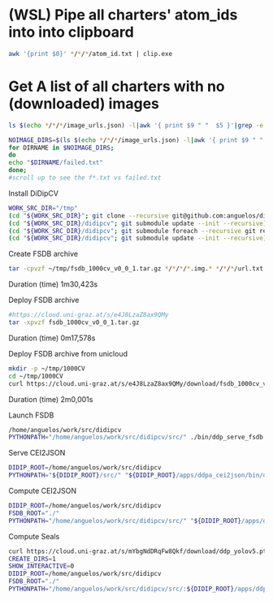 # (WSL) Pipe all charters' atom_ids into into clipboard
```bash
awk '{print $0}' */*/*/atom_id.txt | clip.exe
```

# Get A list of all charters with no (downloaded) images

```bash
ls $(echo */*/*/image_urls.json) -l|awk '{ print $9 " "  $5 }'|grep -e ' 2$'
```


```bash
NOIMAGE_DIRS=$(ls $(echo */*/*/image_urls.json) -l|awk '{ print $9 " "  $5 }'|grep -e ' 2$'|xargs dirname|grep -e '...*')
for DIRNAME in $NOIMAGE_DIRS;
do
echo "$DIRNAME/failed.txt"
done;
#scroll up to see the f*.txt vs failed.txt
```


Install DiDipCV
```bash
WORK_SRC_DIR="/tmp"
(cd "${WORK_SRC_DIR}"; git clone --recursive git@github.com:anguelos/didipcv.git )
(cd "${WORK_SRC_DIR}/didipcv"; git submodule update --init --recursive)
(cd "${WORK_SRC_DIR}/didipcv"; git submodule foreach --recursive git reset --hard) # Chat GPT told me this might be needed
(cd "${WORK_SRC_DIR}/didipcv"; git submodule update --init --recursive)
```



Create FSDB archive
```bash
tar -cpvzf ~/tmp/fsdb_1000cv_v0_0_1.tar.gz */*/*/*.img.* */*/*/url.txt */*/*/atom_id.txt */*/*/image_urls.json */*/*/cei.xml */*/*/index.html */*/*/original.html
```
Duration (time) 1m30,423s

Deploy FSDB archive
```bash
#https://cloud.uni-graz.at/s/e4J8LzaZ8ax9QMy
tar -xpvzf fsdb_1000cv_v0_0_1.tar.gz
```
Duration (time) 0m17,578s

Deploy FSDB archive from unicloud
```bash
mkdir -p ~/tmp/1000CV
cd ~/tmp/1000CV
curl https://cloud.uni-graz.at/s/e4J8LzaZ8ax9QMy/download/fsdb_1000cv_v0_0_1.tar.gz | tar zxf -
```
Duration (time) 2m0,001s

Launch FSDB
```bash
/home/anguelos/work/src/didipcv
PYTHONPATH="/home/anguelos/work/src/didipcv/src/" ./bin/ddp_serve_fsdb 
```



Serve CEI2JSON
```bash
DIDIP_ROOT=/home/anguelos/work/src/didipcv
PYTHONPATH="${DIDIP_ROOT}/src/" "${DIDIP_ROOT}/apps/ddpa_cei2json/bin/ddp_cei2json_serve"
```


Compute CEI2JSON
```bash
DIDIP_ROOT=/home/anguelos/work/src/didipcv
FSDB_ROOT="./"
PYTHONPATH="/home/anguelos/work/src/didipcv/src/" "${DIDIP_ROOT}/apps/ddpa_cei2json/bin/ddp_cei2json_compute" -charter_paths "${FSDB_ROOT}"/*/*/*/
```

Compute Seals
```bash
curl https://cloud.uni-graz.at/s/mYbgNdDRqFw8Qkf/download/ddp_yolov5.pt > /tmp/ddp_yolov5.pt
CREATE_DIRS=1
SHOW_INTERACTIVE=0
DIDIP_ROOT=/home/anguelos/work/src/didipcv
FSDB_ROOT="./"
PYTHONPATH="/home/anguelos/work/src/didipcv/src/:${DIDIP_ROOT}/apps/ddpa_seals" "${DIDIP_ROOT}/apps/ddpa_seals/bin/ddp_seals_detect" -img_paths "${FSDB_ROOT}"/*/*/*/*.img.* -weights /tmp/ddp_yolov5.pt -save_crops "${CREATE_DIRS}" -preview "${SHOW_INTERACTIVE}"
```
